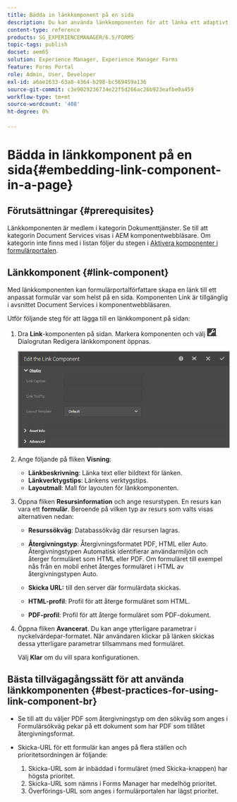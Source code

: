```yaml
---
title: Bädda in länkkomponent på en sida
description: Du kan använda länkkomponenten för att länka ett adaptivt dokument eller ett adaptivt formulär från en sida.
content-type: reference
products: SG_EXPERIENCEMANAGER/6.5/FORMS
topic-tags: publish
docset: aem65
solution: Experience Manager, Experience Manager Forms
feature: Forms Portal
role: Admin, User, Developer
exl-id: a6ae1633-63a8-4364-b298-bc569459a136
source-git-commit: c3e9029236734e22f5d266ac26b923eafbe0a459
workflow-type: tm+mt
source-wordcount: '408'
ht-degree: 0%

---
```


# Bädda in länkkomponent på en sida{#embedding-link-component-in-a-page}

## Förutsättningar {#prerequisites}

Länkkomponenten är medlem i kategorin Dokumenttjänster. Se till att kategorin Document Services visas i AEM komponentwebbläsare. Om kategorin inte finns med i listan följer du stegen i [Aktivera komponenter i formulärportalen](/help/forms/using/enabling-forms-portal-components.md).

## Länkkomponent {#link-component}

Med länkkomponenten kan formulärportalförfattare skapa en länk till ett anpassat formulär var som helst på en sida. Komponenten Link är tillgänglig i avsnittet Document Services i komponentwebbläsaren.

Utför följande steg för att lägga till en länkkomponent på sidan:

1. Dra **Link**-komponenten på sidan. Markera komponenten och välj ![cmpr](assets/cmppr.png). Dialogrutan Redigera länkkomponent öppnas.

   ![edit-link-component](assets/edit-link-component.png)

1. Ange följande på fliken **Visning**:

   * **Länkbeskrivning**: Länka text eller bildtext för länken.
   * **Länkverktygstips**: Länkens verktygstips.
   * **Layoutmall**: Mall för layouten för länkkomponenten.

1. Öppna fliken **Resursinformation** och ange resurstypen. En resurs kan vara ett **formulär**. Beroende på vilken typ av resurs som valts visas alternativen nedan:

   * **Resurssökväg**: Databassökväg där resursen lagras.

   * **Återgivningstyp**: Återgivningsformatet PDF, HTML eller Auto. Återgivningstypen Automatisk identifierar användarmiljön och återger formuläret som HTML eller PDF. Om formuläret till exempel nås från en mobil enhet återges formuläret i HTML av återgivningstypen Auto.
   * **Skicka URL:** till den server där formulärdata skickas.
   * **HTML-profil**: Profil för att återge formuläret som HTML.
   * **PDF-profil**: Profil för att återge formuläret som PDF-dokument.

1. Öppna fliken **Avancerat**. Du kan ange ytterligare parametrar i nyckelvärdepar-formatet. När användaren klickar på länken skickas dessa ytterligare parametrar tillsammans med formuläret.

   Välj **Klar** om du vill spara konfigurationen.

## Bästa tillvägagångssätt för att använda länkkomponenten {#best-practices-for-using-link-component-br}

* Se till att du väljer PDF som återgivningstyp om den sökväg som anges i Formulärsökväg pekar på ett dokument som har PDF som tillåtet återgivningsformat.
* Skicka-URL för ett formulär kan anges på flera ställen och prioritetsordningen är följande:

   1. Skicka-URL som är inbäddad i formuläret (med Skicka-knappen) har högsta prioritet.
   1. Skicka-URL som nämns i Forms Manager har medelhög prioritet.
   1. Överförings-URL som anges i formulärportalen har lägst prioritet.
